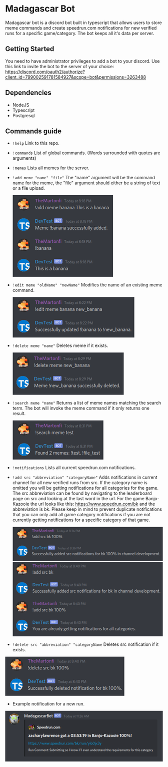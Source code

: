 # Madagascar Bot

Madagascar bot is a discord bot built in typescript that allows users to store meme commands and create speedrun.com notifications for new verified runs for a specific game/category. The bot keeps all it's data per server.

## Getting Started

You need to have administrator privileges to add a bot to your discord.
Use this link to invite the bot to the server of your choice: https://discord.com/oauth2/authorize?client_id=799002591781584927&scope=bot&permissions=3263488

## Dependencies

- NodeJS
- Typescript
- Postgresql

## Commands guide

- `!help` Link to this repo.

- `!commands` List of global commands. (Words surrounded with quotes are arguments)

- `!memes` Lists all memes for the server.

- `!add meme "name" "file"` The "name" argument will be the command name for the meme, the "file" argument should either be a string of text or a file upload.

  !['Add meme'](https://github.com/TheMartonfi/madagascar-bot/blob/master/docs/Add%20meme.png?raw=true)

- `!edit meme "oldName" "newName"` Modifies the name of an existing meme command.

  !['Edit meme'](https://github.com/TheMartonfi/madagascar-bot/blob/master/docs/Edit%20meme.png?raw=true)

- `!delete meme "name"` Deletes meme if it exists.

  !['Delete meme'](https://github.com/TheMartonfi/madagascar-bot/blob/master/docs/Delete%20meme.png?raw=true)

- `!search meme "name"` Returns a list of meme names matching the search term. The bot will invoke the meme command if it only returns one result.

  !['Search meme'](https://github.com/TheMartonfi/madagascar-bot/blob/master/docs/Search%20meme.png?raw=true)

- `!notifications` Lists all current speedrun.com notifications.

- `!add src "abbreviation" "categoryName"` Adds notifications in current channel for all new verified runs from src. If the category name is omitted you will be getting notifications for all categories for the game. The src abbreviation can be found by navigating to the leaderboard page on src and looking at the last word in the url. For the game Banjo-Kazooie the url looks like this: https://www.speedrun.com/bk and the abbreviation is bk. Please keep in mind to prevent duplicate notifications that you can only add all game category notifications if you are not currently getting notifications for a specific category of that game.

  !['Add src'](https://github.com/TheMartonfi/madagascar-bot/blob/master/docs/Add%20src.png?raw=true)  
  !['Duplicate src'](https://github.com/TheMartonfi/madagascar-bot/blob/master/docs/Src%20duplicate.png?raw=true)

- `!delete src "abbreviation" "categoryName` Deletes src notification if it exists.

!['Delete src'](https://github.com/TheMartonfi/madagascar-bot/blob/master/docs/Delete%20src.png?raw=true)

- Example notification for a new run.

!['Src notification'](https://github.com/TheMartonfi/madagascar-bot/blob/master/docs/Src%20notification.png?raw=true)
